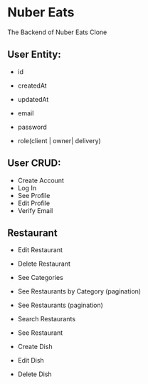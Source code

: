 # Nuber Eats

The Backend of Nuber Eats Clone

## User Entity:

- id
- createdAt
- updatedAt

- email
- password
- role(client | owner| delivery)

## User CRUD:

- Create Account
- Log In
- See Profile
- Edit Profile
- Verify Email

## Restaurant

- Edit Restaurant
- Delete Restaurant

- See Categories
- See Restaurants by Category (pagination)
- See Restaurants (pagination)
- Search Restaurants
- See Restaurant

- Create Dish
- Edit Dish
- Delete Dish
